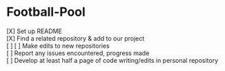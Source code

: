 # Football-Pool

[X] Set up README  
 [X] Find a related repository & add to our project  
 [ ] 
 [ ] Make edits to new repositories  
 [ ] Report any issues encountered, progress made  
 [ ] Develop at least half a page of code writing/edits in personal repository
